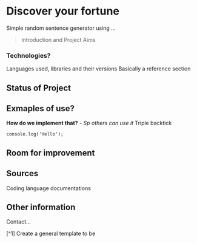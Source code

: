 # Discover your fortune
Simple random sentence generator using ...

>Introduction and Project Aims

### Technologies\?
Languages used, libraries and their versions
Basically a reference section


## Status of Project

## Exmaples of use\?
**How do we implement that?**  -  *Sp others can use it* 
Triple backtick
```
console.log('Hello');
```
## Room for improvement


## Sources 
Coding language documentations

## Other information
Contact...

[^1] Create a general template to be
